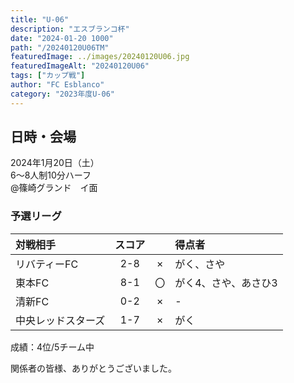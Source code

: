 ```yaml
---
title: "U-06"
description: "エスブランコ杯"
date: "2024-01-20 1000"
path: "/20240120U06TM"
featuredImage: ../images/20240120U06.jpg
featuredImageAlt: "20240120U06"
tags: ["カップ戦"]
author: "FC Esblanco"
category: "2023年度U-06"
---
```


## 日時・会場

2024年1月20日（土）<br>
6～8人制10分ハーフ<br>
@篠崎グランド　イ面

### 予選リーグ

| 対戦相手| スコア |   | 得点者  |
|:----|:------:|:-:|:--------|
| リバティーFC | 2-8 | × |がく、さや|
| 東本FC | 8-1 | 〇 |がく4、さや、あさひ3|
| 清新FC | 0-2 | × |-|
| 中央レッドスターズ | 1-7 | × |がく|


成績：4位/5チーム中


関係者の皆様、ありがとうございました。